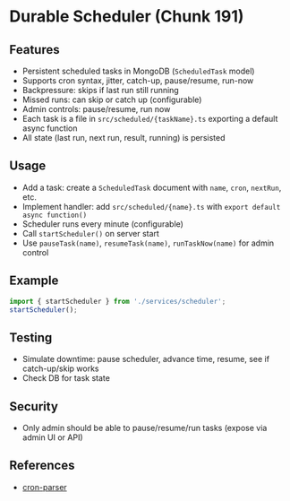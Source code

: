 # Durable Scheduler (Chunk 191)

## Features
- Persistent scheduled tasks in MongoDB (`ScheduledTask` model)
- Supports cron syntax, jitter, catch-up, pause/resume, run-now
- Backpressure: skips if last run still running
- Missed runs: can skip or catch up (configurable)
- Admin controls: pause/resume, run now
- Each task is a file in `src/scheduled/{taskName}.ts` exporting a default async function
- All state (last run, next run, result, running) is persisted

## Usage
- Add a task: create a `ScheduledTask` document with `name`, `cron`, `nextRun`, etc.
- Implement handler: add `src/scheduled/{name}.ts` with `export default async function()`
- Scheduler runs every minute (configurable)
- Call `startScheduler()` on server start
- Use `pauseTask(name)`, `resumeTask(name)`, `runTaskNow(name)` for admin control

## Example
```js
import { startScheduler } from './services/scheduler';
startScheduler();
```

## Testing
- Simulate downtime: pause scheduler, advance time, resume, see if catch-up/skip works
- Check DB for task state

## Security
- Only admin should be able to pause/resume/run tasks (expose via admin UI or API)

## References
- [cron-parser](https://github.com/harrisiirak/cron-parser)
